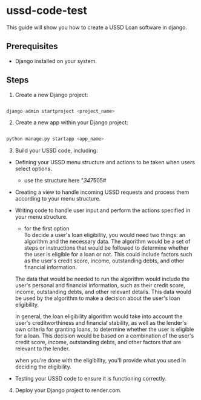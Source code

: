 # ussd-code-test

This guide will show you how to create a USSD Loan software in django.

## Prerequisites

- Django installed on your system.

## Steps

1. Create a new Django project:
```python

django-admin startproject <project_name>

```

2. Create a new app within your Django project:
```python

python manage.py startapp <app_name>

```

3. Build your USSD code, including:

- Defining your USSD menu structure and actions to be taken when users select options.
  - use the structure here "*347*505#
- Creating a view to handle incoming USSD requests and process them according to your menu structure.
- Writing code to handle user input and perform the actions specified in your menu structure.
  - for the first option <br />
      To decide a user's loan eligibility, you would need two things: an algorithm and the necessary data. The algorithm would be a set of steps or instructions that would be followed to determine whether the user is eligible for a loan or not. This could include factors such as the user's credit score, income, outstanding debts, and other financial information.

  The data that would be needed to run the algorithm would include the user's personal and financial information, such as their credit score, income, outstanding debts, and other relevant details. This data would be used by the algorithm to make a decision about the user's loan eligibility.

  In general, the loan eligibility algorithm would take into account the user's creditworthiness and financial stability, as well as the lender's own criteria for granting loans, to determine whether the user is eligible for a loan. This decision would be based on a combination of the user's credit score, income, outstanding debts, and other factors that are relevant to the lender. <br />
  
  when you're done with the eligibility, you'll provide what you used in deciding the eligibility.
- Testing your USSD code to ensure it is functioning correctly.

4. Deploy your Django project to render.com.
